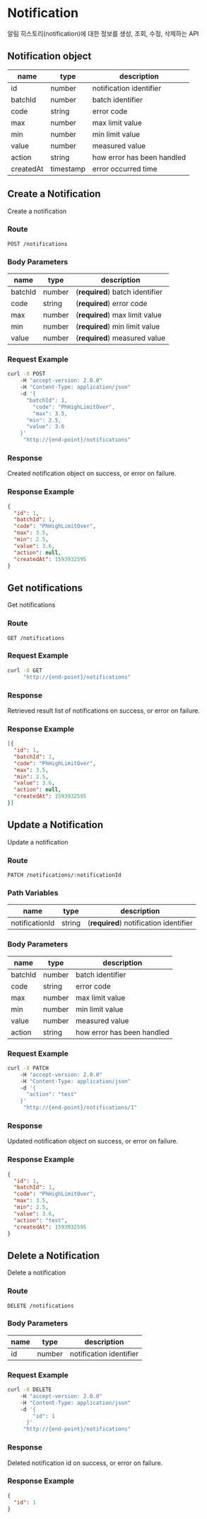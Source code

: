# Notification
알림 히스토리(notification)에 대한 정보를 생성, 조회, 수정, 삭제하는 API

## Notification object
| name | type | description |
| --- | --- | --- |
| id | number | notification identifier |
| batchId | number | batch identifier |
| code | string | error code |
| max | number | max limit value |
| min | number | min limit value |
| value | number | measured value |
| action | string | how error has been handled |
| createdAt | timestamp | error occurred time |

## Create a Notification
Create a notification

### Route
`POST /notifications`

### Body Parameters
| name | type | description |
| --- | --- | --- |
| batchId | number | (**required**) batch identifier |
| code | string | (**required**) error code |
| max | number | (**required**) max limit value |
| min | number | (**required**) min limit value |
| value | number | (**required**) measured value |

### Request Example
```sh
curl -X POST
    -H "accept-version: 2.0.0"
    -H "Content-Type: application/json"
    -d '{
      "batchId": 1,
	    "code": "PhHighLimitOver",
	    "max": 3.5,
      "min": 2.5,
      "value": 3.6
    }'
     "http://{end-point}/notifications"
```

### Response
Created notification object on success, or error on failure.

### Response Example
``` json
{
  "id": 1,
  "batchId": 1,
  "code": "PhHighLimitOver",
  "max": 3.5,
  "min": 2.5,
  "value": 3.6,
  "action": null,
  "createdAt": 1593932595
}
```

## Get notifications
Get notifications

### Route
`GET /notifications`

### Request Example
```sh
curl -X GET
     "http://{end-point}/notifications"
```

### Response
Retrieved result list of notifications on success, or error on failure.

### Response Example
``` json
[{
  "id": 1,
  "batchId": 1,
  "code": "PhHighLimitOver",
  "max": 3.5,
  "min": 2.5,
  "value": 3.6,
  "action": null,
  "createdAt": 1593932595
}]
```

## Update a Notification
Update a notification

### Route
`PATCH /notifications/:notificationId`

### Path Variables
| name | type | description |
| --- | --- | --- |
| notificationId | string | (**required**) notification identifier |

### Body Parameters
| name | type | description |
| --- | --- | --- |
| batchId | number | batch identifier |
| code | string | error code |
| max | number | max limit value |
| min | number | min limit value |
| value | number | measured value |
| action | string | how error has been handled |

### Request Example
```sh
curl -X PATCH
    -H "accept-version: 2.0.0"
    -H "Content-Type: application/json"
    -d '{
      "action": "test"
    }'
     "http://{end-point}/notifications/1"
```

### Response
Updated notification object on success, or error on failure.

### Response Example
``` json
{
  "id": 1,
  "batchId": 1,
  "code": "PhHighLimitOver",
  "max": 3.5,
  "min": 2.5,
  "value": 3.6,
  "action": "test",
  "createdAt": 1593932595
}
```

## Delete a Notification
Delete a notification

### Route
`DELETE /notifications`

### Body Parameters
| name | type | description |
| --- | --- | --- |
| id | number | notification identifier |

### Request Example
```sh
curl -X DELETE
    -H "accept-version: 2.0.0"
    -H "Content-Type: application/json"
    -d '{
        "id": 1
      }'
     "http://{end-point}/notifications"
```

### Response
Deleted notification id on success, or error on failure.

### Response Example
``` json
{
  "id": 1
}
```